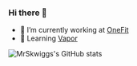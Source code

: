 ### Hi there 👋

- 🔭 I’m currently working at [OneFit](https://one.fit)
- 🌱 Learning [Vapor](https://vapor.codes)

![MrSkwiggs's GitHub stats](https://github-readme-stats.vercel.app/api?username=MrSkwiggs&count_private=true&show_icons=true&theme=dracula&custom_title=Github%20Stats)
